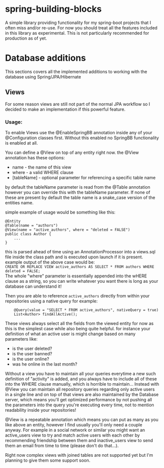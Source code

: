 # spring-building-blocks
A simple library providing functionality for my spring-boot projects that I often miss and/or re-use. For now you should
treat all the features included in this library as experimental. This is not particularly recommended for production as 
of yet.

# Database additions
This sections covers all the implemented additions to working with the database using Spring/JPA/Hibernate

## Views
For some reason views are still not part of the normal JPA workflow so I decided to make an implementation
if this powerful feature.

### Usage:
To enable Views use the @EnableSpringBB annotation inside any of your @Configuration classes first. Without
this enabled no SpringBB functionality is enabled at all.

You can define a @View on top of any entity right now. the @View annotation has these options:
- name - the name of this view
- where - a valid WHERE clause
- [tableName] - optional parameter for referencing a specific table name

by default the tableName parameter is read from the @Table annotation however you can override this
with the tableName parameter. If none of these are present by default the table name is a snake_case version
of the entities name.

simple example of usage would be something like this:
```
@Entity
@Table(name = "authors")
@View(name = "active_authors", where = "deleted = FALSE")
public class Author {
    ...
}
```

this is parsed ahead of time using an AnnotationProcessor into a views.sql file inside the class path and is executed
upon launch if it is present. example output of the above case would be:  
`CREATE OR REPLACE VIEW active_authors AS SELECT * FROM authors WHERE deleted = FALSE;`  
The whole "where" parameter is essentially appended into the wHERE clause as a string, so you can write whatever you 
want there is long as your database can understand it!

Then you are able to reference `active_authors` directly from within your repositories using a native query for example:
```
    @Query(value = "SELECT * FROM active_authors", nativeQuery = true)
    List<Author> findAllActive();
```

These views always select all the fields from the viewed entity for now as this is the simplest case while also being
quite helpful. for instance your definition of what an active user is might change based on many parameters like:
- is the user deleted?
- is the user banned?
- is the user online?
- was he online in the last month?

Without a view you have to maintain all your queries everytime a new such definition of "activity" is added, and you 
always have to include all of these into the WHERE clause manually, which is horrible to maintain... Instead with @View
you can maintain all repository queries regarding only active users in a single line and on top of that views are also 
maintained by the Database server, which means you'll get optimized performance by not pushing all the parameters into
the query you're executing every time, not to mention readability inside your repositories!

@View is a repeatable annotation which means you can put as many as you like above an entity, however I find usually
you'll only need a couple anyway. For example in a social network or similar you might want an active_users view to try
and match active users with each other by recommending friendship between them and inactive_users view to send them an
email from time to time (please don't do that...).

Right now complex views with joined tables are not supported yet but I'm planning to give them some support soon.